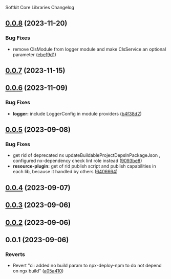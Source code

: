 Softkit Core Libraries Changelog
## [0.0.8](https://github.com/softkitit/softkit-core/compare/logger-0.0.7...logger-0.0.8) (2023-11-20)


### Bug Fixes

* remove ClsModule from logger module and make ClsService an optional parameter ([ebef9d1](https://github.com/softkitit/softkit-core/commit/ebef9d1660dc156cc246a9d6cbf0a13a1a10e575))

## [0.0.7](https://github.com/softkitit/softkit-core/compare/logger-0.0.6...logger-0.0.7) (2023-11-15)

## [0.0.6](https://github.com/softkitit/softkit-core/compare/logger-0.0.5...logger-0.0.6) (2023-11-09)


### Bug Fixes

* **logger:** include LoggerConfig in module providers ([b4f38d2](https://github.com/softkitit/softkit-core/commit/b4f38d240db39fbdcad433b4f3ef93c6bb839669))

## [0.0.5](https://github.com/saas-buildkit/saas-buildkit-core/compare/logger-0.0.4...logger-0.0.5) (2023-09-08)


### Bug Fixes

* get rid of deprecated nx updateBuildableProjectDepsInPackageJson , configured nx-dependency check lint role instead ([9093be8](https://github.com/saas-buildkit/saas-buildkit-core/commit/9093be892fd5f71629a6c22388e12432dacefdec))
* **resource-plugin:** get of rid publish script and publish capabilities in each lib, because it handled by others ([6406664](https://github.com/saas-buildkit/saas-buildkit-core/commit/64066640d13cfc6bf4e16055349265015d7bcd12))

## [0.0.4](https://github.com/saas-buildkit/saas-buildkit-core/compare/logger-0.0.3...logger-0.0.4) (2023-09-07)

## [0.0.3](https://github.com/saas-buildkit/saas-buildkit-core/compare/logger-0.0.2...logger-0.0.3) (2023-09-06)

## [0.0.2](https://github.com/saas-buildkit/saas-buildkit-core/compare/logger-0.0.1...logger-0.0.2) (2023-09-06)

## 0.0.1 (2023-09-06)


### Reverts

* Revert "ci: added no build param to npx-deploy-npm to do not depend on ngx build" ([a05a410](https://github.com/saas-buildkit/saas-buildkit-core/commit/a05a41073965039dd9656840a80144dcd6b4e180))
